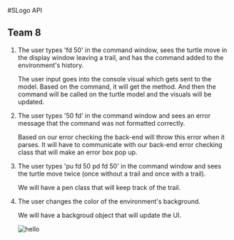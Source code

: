 #SLogo API
## Team 8

1) The user types 'fd 50' in the command window, sees the turtle move in the display window leaving a trail, and has the command added to the environment's history.
   
   The user input goes into the console visual which gets sent to the model. Based on the command, it will get the method. And then the command will be called on the turtle model and the visuals will be updated. 

2) The user types '50 fd' in the command window and sees an error message that the command was not formatted correctly.
    
    Based on our error checking the back-end will throw this error when it parses. It will have to communicate with our back-end error checking class that will make an error box pop up.
    
3) The user types 'pu fd 50 pd fd 50' in the command window and sees the turtle move twice (once without a trail and once with a trail).
   
   We will have a pen class that will keep track of the trail.
    
4) The user changes the color of the environment's background.
   
   We will have a backgroud object that will update the UI. 
   
   
   
   ![hello ](../data/IMG_1385.HElC)
